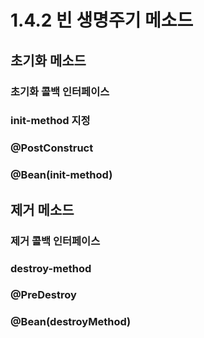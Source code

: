 # 1.4.2 빈 생명주기 메소드
## 초기화 메소드
### 초기화 콜백 인터페이스
### init-method 지정
### @PostConstruct
### @Bean(init-method)

## 제거 메소드
### 제거 콜백 인터페이스
### destroy-method
### @PreDestroy
### @Bean(destroyMethod)
